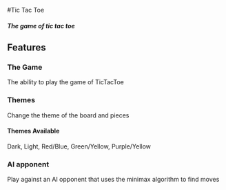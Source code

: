 #Tic Tac Toe
##### The game of tic tac toe
## Features
### The Game
The ability to play the game of TicTacToe
### Themes
Change the theme of the board and pieces
#### Themes Available
Dark, Light, Red/Blue, Green/Yellow, Purple/Yellow
### AI apponent  
Play against an AI opponent that uses the minimax algorithm to find moves

